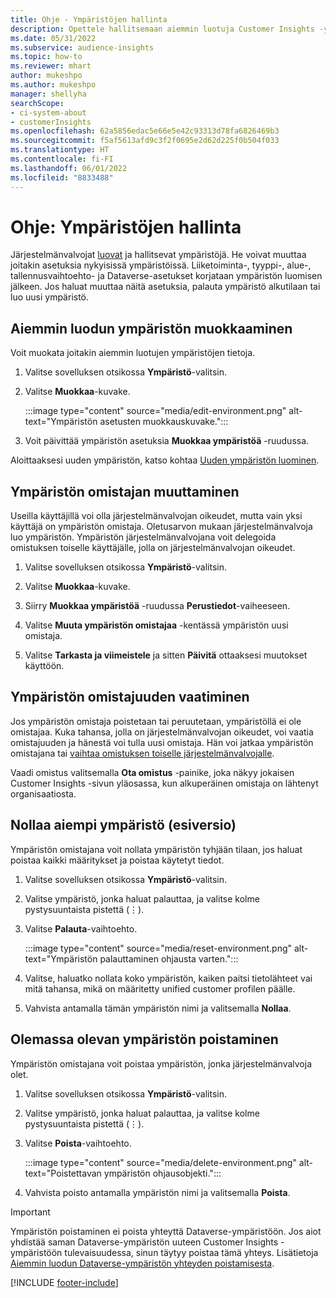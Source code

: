 ```yaml
---
title: Ohje - Ympäristöjen hallinta
description: Opettele hallitsemaan aiemmin luotuja Customer Insights -ympäristöjä järjestelmänvalvojana.
ms.date: 05/31/2022
ms.subservice: audience-insights
ms.topic: how-to
ms.reviewer: mhart
author: mukeshpo
ms.author: mukeshpo
manager: shellyha
searchScope:
- ci-system-about
- customerInsights
ms.openlocfilehash: 62a5856edac5e66e5e42c93313d78fa6826469b3
ms.sourcegitcommit: f5af5613afd9c3f2f0695e2d62d225f0b504f033
ms.translationtype: HT
ms.contentlocale: fi-FI
ms.lasthandoff: 06/01/2022
ms.locfileid: "8833488"
---
```

# <a name="how-to-manage-environments"></a>Ohje: Ympäristöjen hallinta

Järjestelmänvalvojat [luovat](create-environment.md) ja hallitsevat ympäristöjä. He voivat muuttaa joitakin asetuksia nykyisissä ympäristöissä. Liiketoiminta-, tyyppi-, alue-, tallennusvaihtoehto- ja Dataverse-asetukset korjataan ympäristön luomisen jälkeen. Jos haluat muuttaa näitä asetuksia, palauta ympäristö alkutilaan tai luo uusi ympäristö.

## <a name="edit-an-existing-environment"></a>Aiemmin luodun ympäristön muokkaaminen

Voit muokata joitakin aiemmin luotujen ympäristöjen tietoja.

1. Valitse sovelluksen otsikossa **Ympäristö**-valitsin.

1. Valitse **Muokkaa**-kuvake.

   :::image type="content" source="media/edit-environment.png" alt-text="Ympäristön asetusten muokkauskuvake.":::

1. Voit päivittää ympäristön asetuksia **Muokkaa ympäristöä** -ruudussa.

Aloittaaksesi uuden ympäristön, katso kohtaa [Uuden ympäristön luominen](create-environment.md).

## <a name="change-the-owner-of-an-environment"></a>Ympäristön omistajan muuttaminen

Useilla käyttäjillä voi olla järjestelmänvalvojan oikeudet, mutta vain yksi käyttäjä on ympäristön omistaja. Oletusarvon mukaan järjestelmänvalvoja luo ympäristön. Ympäristön järjestelmänvalvojana voit delegoida omistuksen toiselle käyttäjälle, jolla on järjestelmänvalvojan oikeudet.

1. Valitse sovelluksen otsikossa **Ympäristö**-valitsin.

1. Valitse **Muokkaa**-kuvake.

1. Siirry **Muokkaa ympäristöä** -ruudussa **Perustiedot**-vaiheeseen.

1. Valitse **Muuta ympäristön omistajaa** -kentässä ympäristön uusi omistaja.  

1. Valitse **Tarkasta ja viimeistele** ja sitten **Päivitä** ottaaksesi muutokset käyttöön.

## <a name="claim-ownership-of-an-environment"></a>Ympäristön omistajuuden vaatiminen

Jos ympäristön omistaja poistetaan tai peruutetaan, ympäristöllä ei ole omistajaa. Kuka tahansa, jolla on järjestelmänvalvojan oikeudet, voi vaatia omistajuuden ja hänestä voi tulla uusi omistaja. Hän voi jatkaa ympäristön omistajana tai [vaihtaa omistuksen toiselle järjestelmänvalvojalle](#change-the-owner-of-an-environment).

Vaadi omistus valitsemalla **Ota omistus** -painike, joka näkyy jokaisen Customer Insights -sivun yläosassa, kun alkuperäinen omistaja on lähtenyt organisaatiosta.

## <a name="reset-an-existing-environment-preview"></a>Nollaa aiempi ympäristö (esiversio)

Ympäristön omistajana voit nollata ympäristön tyhjään tilaan, jos haluat poistaa kaikki määritykset ja poistaa käytetyt tiedot.

1. Valitse sovelluksen otsikossa **Ympäristö**-valitsin.

1. Valitse ympäristö, jonka haluat palauttaa, ja valitse kolme pystysuuntaista pistettä (&vellip;).

1. Valitse **Palauta**-vaihtoehto.

   :::image type="content" source="media/reset-environment.png" alt-text="Ympäristön palauttaminen ohjausta varten.":::

1. Valitse, haluatko nollata koko ympäristön, kaiken paitsi tietolähteet vai mitä tahansa, mikä on määritetty unified customer profilen päälle.

1. Vahvista antamalla tämän ympäristön nimi ja valitsemalla **Nollaa**.

## <a name="delete-an-existing-environment"></a>Olemassa olevan ympäristön poistaminen

Ympäristön omistajana voit poistaa ympäristön, jonka järjestelmänvalvoja olet.

1. Valitse sovelluksen otsikossa **Ympäristö**-valitsin.

1. Valitse ympäristö, jonka haluat palauttaa, ja valitse kolme pystysuuntaista pistettä (&vellip;). 

1. Valitse **Poista**-vaihtoehto.

   :::image type="content" source="media/delete-environment.png" alt-text="Poistettavan ympäristön ohjausobjekti.":::

1. Vahvista poisto antamalla ympäristön nimi ja valitsemalla **Poista**.

> [!IMPORTANT]
> Ympäristön poistaminen ei poista yhteyttä Dataverse-ympäristöön. Jos aiot yhdistää saman Dataverse-ympäristön uuteen Customer Insights -ympäristöön tulevaisuudessa, sinun täytyy poistaa tämä yhteys. Lisätietoja [Aiemmin luodun Dataverse-ympäristön yhteyden poistamisesta](customer-insights-dataverse.md#remove-an-existing-connection-to-a-dataverse-environment).

[!INCLUDE [footer-include](includes/footer-banner.md)]

